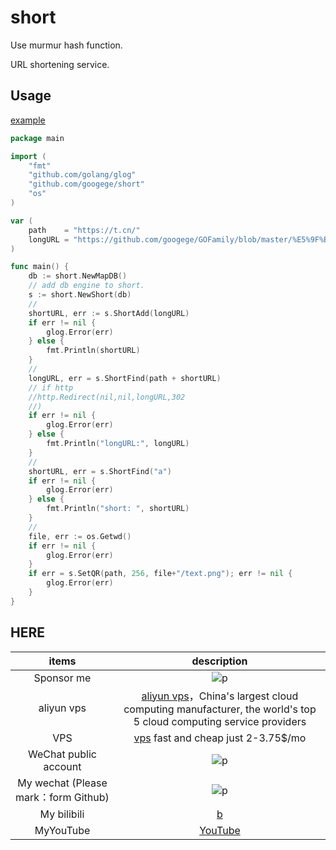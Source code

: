 # short

Use murmur hash function.

URL shortening service.

## Usage
[example](./example/example.go)
```go
package main

import (
	"fmt"
	"github.com/golang/glog"
	"github.com/googege/short"
	"os"
)

var (
	path    = "https://t.cn/"
	longURL = "https://github.com/googege/GOFamily/blob/master/%E5%9F%BA%E7%A1%80%E7%9F%A5%E8%AF%86/%E7%AE%97%E6%B3%95/%E7%AE%97%E6%B3%95%E9%A2%98/leetcode/1.md"
)

func main() {
	db := short.NewMapDB()
	// add db engine to short.
	s := short.NewShort(db)
	//
	shortURL, err := s.ShortAdd(longURL)
	if err != nil {
		glog.Error(err)
	} else {
		fmt.Println(shortURL)
	}
	//
	longURL, err = s.ShortFind(path + shortURL)
	// if http
	//http.Redirect(nil,nil,longURL,302
	//)
	if err != nil {
		glog.Error(err)
	} else {
		fmt.Println("longURL:", longURL)
	}
	//
	shortURL, err = s.ShortFind("a")
	if err != nil {
		glog.Error(err)
	} else {
		fmt.Println("short: ", shortURL)
	}
	//
	file, err := os.Getwd()
	if err != nil {
		glog.Error(err)
	}
	if err = s.SetQR(path, 256, file+"/text.png"); err != nil {
		glog.Error(err)
	}
}


```

## HERE
|items|description|
|:---:|:---:|
|Sponsor me|![p](https://raw.githubusercontent.com/basicExploration/Demos/master/donate.png)|
|aliyun vps|[aliyun vps](https://www.aliyun.com/minisite/goods?userCode=ol87kpmz)，China's largest cloud computing manufacturer, the world's top 5 cloud computing service providers|
|VPS|[vps](https://app.cloudcone.com/?ref=2525) fast and cheap just 2-3.75$/mo|
|WeChat public account|![p](https://raw.githubusercontent.com/googege/GOFamily/master/joinUsW.jpg)|
|My wechat (Please mark：form Github)|![p](https://raw.githubusercontent.com/googege/GOFamily/master/me.jpeg)|
|My bilibili|[b](https://space.bilibili.com/23170151)|
|MyYouTube|[YouTube](https://www.youtube.com/channel/UCM_-pFgD_HZDGD0yxfzguRQ?view_as=subscriber)|
